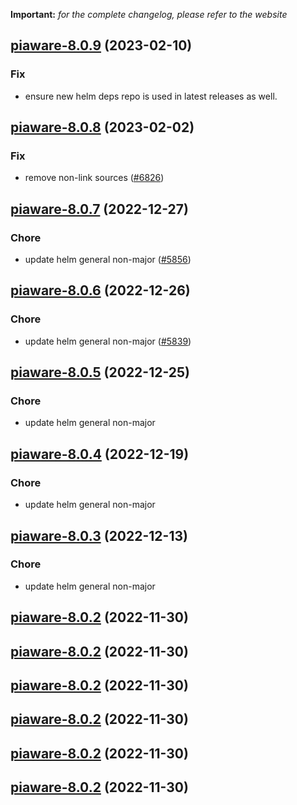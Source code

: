 **Important:**
*for the complete changelog, please refer to the website*




## [piaware-8.0.9](https://github.com/truecharts/charts/compare/piaware-8.0.8...piaware-8.0.9) (2023-02-10)

### Fix

- ensure new helm deps repo is used in latest releases as well.
  
  


## [piaware-8.0.8](https://github.com/truecharts/charts/compare/piaware-8.0.7...piaware-8.0.8) (2023-02-02)

### Fix

- remove non-link sources ([#6826](https://github.com/truecharts/charts/issues/6826))
  
  


## [piaware-8.0.7](https://github.com/truecharts/charts/compare/piaware-8.0.6...piaware-8.0.7) (2022-12-27)

### Chore

- update helm general non-major ([#5856](https://github.com/truecharts/charts/issues/5856))
  
  


## [piaware-8.0.6](https://github.com/truecharts/charts/compare/piaware-8.0.5...piaware-8.0.6) (2022-12-26)

### Chore

- update helm general non-major ([#5839](https://github.com/truecharts/charts/issues/5839))
  
  


## [piaware-8.0.5](https://github.com/truecharts/charts/compare/piaware-8.0.4...piaware-8.0.5) (2022-12-25)

### Chore

- update helm general non-major
  
  


## [piaware-8.0.4](https://github.com/truecharts/charts/compare/piaware-8.0.3...piaware-8.0.4) (2022-12-19)

### Chore

- update helm general non-major
  
  


## [piaware-8.0.3](https://github.com/truecharts/charts/compare/piaware-8.0.2...piaware-8.0.3) (2022-12-13)

### Chore

- update helm general non-major
  
  


## [piaware-8.0.2](https://github.com/truecharts/charts/compare/piaware-8.0.1...piaware-8.0.2) (2022-11-30)




## [piaware-8.0.2](https://github.com/truecharts/charts/compare/piaware-8.0.1...piaware-8.0.2) (2022-11-30)




## [piaware-8.0.2](https://github.com/truecharts/charts/compare/piaware-8.0.1...piaware-8.0.2) (2022-11-30)




## [piaware-8.0.2](https://github.com/truecharts/charts/compare/piaware-8.0.1...piaware-8.0.2) (2022-11-30)




## [piaware-8.0.2](https://github.com/truecharts/charts/compare/piaware-8.0.1...piaware-8.0.2) (2022-11-30)




## [piaware-8.0.2](https://github.com/truecharts/charts/compare/piaware-8.0.1...piaware-8.0.2) (2022-11-30)




